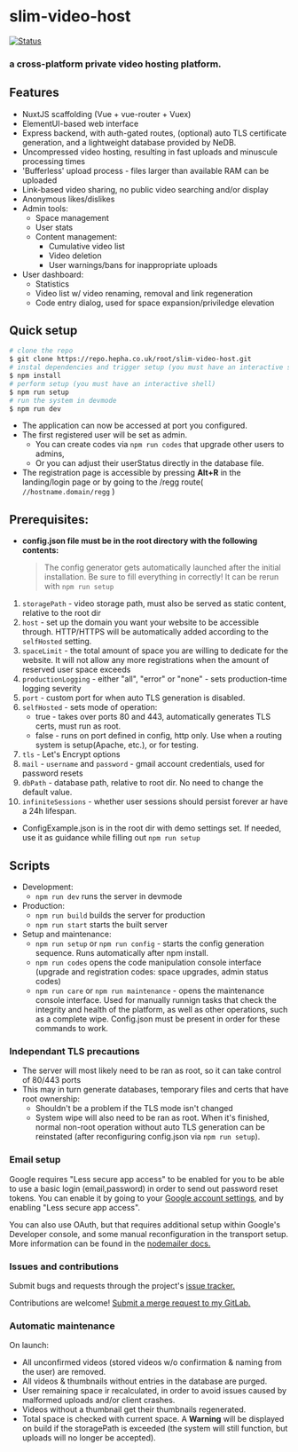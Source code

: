 # slim-video-host

[![Status](https://travis-ci.org/scharkee/slim-video-host.svg?branch=master)](https://travis-ci.org/scharkee/slim-video-host)

### a cross-platform private video hosting platform.

## Features

- NuxtJS scaffolding (Vue + vue-router + Vuex)
- ElementUI-based web interface
- Express backend, with auth-gated routes, (optional) auto TLS certificate generation, and a lightweight database provided by NeDB.
- Uncompressed video hosting, resulting in fast uploads and minuscule processing times
- 'Bufferless' upload process - files larger than available RAM can be uploaded
- Link-based video sharing, no public video searching and/or display
- Anonymous likes/dislikes
- Admin tools:
  - Space management
  - User stats
  - Content management:
    - Cumulative video list
    - Video deletion
    - User warnings/bans for inappropriate uploads
- User dashboard:
  - Statistics
  - Video list w/ video renaming, removal and link regeneration
  - Code entry dialog, used for space expansion/priviledge elevation

## Quick setup

```bash
# clone the repo
$ git clone https://repo.hepha.co.uk/root/slim-video-host.git
# instal dependencies and trigger setup (you must have an interactive shell)
$ npm install
# perform setup (you must have an interactive shell)
$ npm run setup
# run the system in devmode
$ npm run dev
```

- The application can now be accessed at port you configured.
- The first registered user will be set as admin.
  - You can create codes via `npm run codes` that upgrade other users to admins,
  - Or you can adjust their userStatus directly in the database file.
- The registration page is accessible by pressing **Alt+R** in the landing/login page or by going to the /regg route( `//hostname.domain/regg` )

## Prerequisites:

- **config.json file must be in the root directory with the following contents:**

  > The config generator gets automatically launched after the initial installation. Be sure to fill everything in correctly! It can be rerun with `npm run setup`

1. `storagePath` - video storage path, must also be served as static content, relative to the root dir
2. `host` - set up the domain you want your website to be accessible through. HTTP/HTTPS will be automatically added according to the `selfHosted` setting.
3. `spaceLimit` - the total amount of space you are willing to dedicate for the website. It will not allow any more registrations when the amount of reserved user space exceeds
4. `productionLogging` - either "all", "error" or "none" - sets production-time logging severity
5. `port` - custom port for when auto TLS generation is disabled.
6. `selfHosted` - sets mode of operation:
   - true - takes over ports 80 and 443, automatically generates TLS certs, must run as root.
   - false - runs on port defined in config, http only. Use when a routing system is setup(Apache, etc.), or for testing.
7. `tls` - Let's Encrypt options
8. `mail` - `username` and `password` - gmail account credentials, used for password resets
9. `dbPath` - database path, relative to root dir. No need to change the default value.
10. `infiniteSessions` - whether user sessions should persist forever ar have a 24h lifespan.

- ConfigExample.json is in the root dir with demo settings set. If needed, use it as guidance while filling out `npm run setup`

## Scripts

- Development:
  - `npm run dev` runs the server in devmode
- Production:
  - `npm run build` builds the server for production
  - `npm run start` starts the built server
- Setup and maintenance:
  - `npm run setup` or `npm run config` - starts the config generation sequence. Runs automatically after npm install.
  - `npm run codes` opens the code manipulation console interface (upgrade and registration codes: space upgrades, admin status codes)
  - `npm run care` or `npm run maintenance` - opens the maintenance console interface. Used for manually runnign tasks that check the integrity and health of the platform, as well as other operations, such as a complete wipe. Config.json must be present in order for these commands to work.

### Independant TLS precautions

- The server will most likely need to be ran as root, so it can take control of 80/443 ports
- This may in turn generate databases, temporary files and certs that have root ownership:
  - Shouldn't be a problem if the TLS mode isn't changed
  - System wipe will also need to be ran as root. When it's finished, normal non-root operation without auto TLS generation can be reinstated (after reconfiguring config.json via `npm run setup`).

### Email setup

Google requires "Less secure app access" to be enabled for you to be able to use a basic login (email,password) in order to send out password reset tokens. You can enable it by going to your [Google account settings](https://myaccount.google.com/), and by enabling "Less secure app access".

You can also use OAuth, but that requires additional setup within Google's Developer console, and some manual reconfiguration in the transport setup. More information can be found in the [nodemailer docs.](https://nodemailer.com/usage/using-gmail/)

### Issues and contributions

Submit bugs and requests through the project's [issue tracker.](https://repo.hepha.co.uk/root/slim-video-host/issues)

Contributions are welcome! [Submit a merge request to my GitLab.](https://repo.hepha.co.uk/root/slim-video-host/merge_requests)

### Automatic maintenance

On launch:

- All unconfirmed videos (stored videos w/o confirmation & naming from the user) are removed.
- All videos & thumbnails without entries in the database are purged.
- User remaining space ir recalculated, in order to avoid issues caused by malformed uploads and/or client crashes.
- Videos without a thumbnail get their thumbnails regenerated.
- Total space is checked with current space. A **Warning** will be displayed on build if the storagePath is exceeded (the system will still function, but uploads will no longer be accepted).
